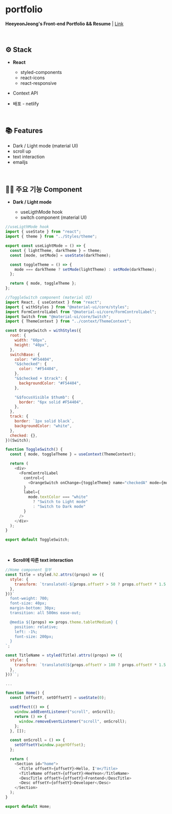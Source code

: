 # portfolio

**HeeyeonJeong's Front-end Portfolio && Resume** | [Link](https://heeyeonportfolio.netlify.app)

<br/>

## ⚙ Stack

- **React**

  - styled-components
  - react-icons
  - react-responsive

- Context API
- 배포 - netlify

<br/>

## 📚 Features

- Dark / Light mode (material UI)
- scroll up
- text interaction
- emailjs

<br/>

## 👩‍💻 주요 기능 Component

- **Dark / Light mode**

  - useLigthMode hook
  - switch component (material UI)

```javascript
//useLigthMode hook
import { useState } from "react";
import { theme } from "../Styles/theme";

export const useLightMode = () => {
  const { lightTheme, darkTheme } = theme;
  const [mode, setMode] = useState(darkTheme);

  const toggleTheme = () => {
    mode === darkTheme ? setMode(lightTheme) : setMode(darkTheme);
  };

  return { mode, toggleTheme };
};
```

```javascript
//ToggleSwitch component (material UI)
import React, { useContext } from "react";
import { withStyles } from "@material-ui/core/styles";
import FormControlLabel from "@material-ui/core/FormControlLabel";
import Switch from "@material-ui/core/Switch";
import { ThemeContext } from "../context/ThemeContext";

const OrangeSwitch = withStyles({
  root: {
    width: "60px",
    height: "40px",
  },
  switchBase: {
    color: "#F54404",
    "&$checked": {
      color: "#F54404",
    },
    "&$checked + $track": {
      backgroundColor: "#F54404",
    },

    "&$focusVisible $thumb": {
      border: "6px solid #F54404",
    },
  },
  track: {
    border: `1px solid black`,
    backgroundColor: "white",
  },
  checked: {},
})(Switch);

function ToggleSwitch() {
  const { mode, toggleTheme } = useContext(ThemeContext);

  return (
    <div>
      <FormControlLabel
        control={
          <OrangeSwitch onChange={toggleTheme} name="checkedA" mode={mode} />
        }
        label={
          mode.textColor === "white"
            ? "Switch to Light mode"
            : "Switch to Dark mode"
        }
      />
    </div>
  );
}

export default ToggleSwitch;
```

<br/>

- **Scroll에 따른 text interaction**

```javascript
//Home component 일부
const Title = styled.h2.attrs((props) => ({
  style: {
    transform: `translateX(-${props.offsetY > 50 ? props.offsetY * 1.5 : 0}px)`,
  },
}))`
  font-weight: 700;
  font-size: 40px;
  margin-bottom: 30px;
  transition: all 500ms ease-out;

  @media ${(props) => props.theme.tabletMedium} {
    position: relative;
    left: -1%;
    font-size: 200px;
  }
`;

const TitleName = styled(Title).attrs((props) => ({
  style: {
    transform: `translateX(${props.offsetY > 180 ? props.offsetY * 1.5 : 0}px)`,
  },
}))``;

...

function Home() {
  const [offsetY, setOffsetY] = useState(0);

  useEffect(() => {
    window.addEventListener("scroll", onScroll);
    return () => {
      window.removeEventListener("scroll", onScroll);
    };
  }, []);

  const onScroll = () => {
    setOffsetY(window.pageYOffset);
  };

  return (
    <Section id="home">
      <Title offsetY={offsetY}>Hello, I'm</Title>
      <TitleName offsetY={offsetY}>HeeYeon</TitleName>
      <DescTitle offsetY={offsetY}>Frontend</DescTitle>
      <Desc offsetY={offsetY}>Developer</Desc>
    </Section>
  );
}

export default Home;

```
